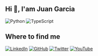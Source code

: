 ## Hi 👋, I'am Juan Garcia

![Python](https://img.shields.io/badge/Python-3776AB?style=for-the-badge&logo=python&logoColor=white)
![TypeScript](https://img.shields.io/badge/TypeScript-007ACC?style=for-the-badge&logo=typescript&logoColor=white)


## Where to find me

[![LinkedIn](https://img.shields.io/badge/LinkedIn-0077B5?style=for-the-badge&logo=linkedin&logoColor=white)](https://co.linkedin.com/in/juan-diego-garcia-gomez-9a71a251)
[![GitHub](https://img.shields.io/badge/GitHub-181717?style=for-the-badge&logo=github&logoColor=white)](https://github.com/tu-usuario)
[![Twitter](https://img.shields.io/badge/Twitter-1DA1F2?style=for-the-badge&logo=twitter&logoColor=white)](https://twitter.com/tu-usuario)
[![YouTube](https://img.shields.io/badge/YouTube-FF0000?style=for-the-badge&logo=youtube&logoColor=white)](https://www.youtube.com/c/tu-canal)


<!--
A passionate full stack engineer from La Paz B.C.S. México

![Python](https://img.shields.io/badge/Python-3776AB?style=for-the-badge&logo=python&logoColor=white)
![TypeScript](https://img.shields.io/badge/TypeScript-007ACC?style=for-the-badge&logo=typescript&logoColor=white)


## Where to find me

[![LinkedIn](https://img.shields.io/badge/LinkedIn-0077B5?style=for-the-badge&logo=linkedin&logoColor=white)](https://co.linkedin.com/in/juan-diego-garcia-gomez-9a71a251)
[![GitHub](https://img.shields.io/badge/GitHub-181717?style=for-the-badge&logo=github&logoColor=white)](https://github.com/tu-usuario)
[![Twitter](https://img.shields.io/badge/Twitter-1DA1F2?style=for-the-badge&logo=twitter&logoColor=white)](https://twitter.com/tu-usuario)
[![YouTube](https://img.shields.io/badge/YouTube-FF0000?style=for-the-badge&logo=youtube&logoColor=white)](https://www.youtube.com/c/tu-canal)


**juand94/juand94** is a ✨ _special_ ✨ repository because its `README.md` (this file) appears on your GitHub profile.

Here are some ideas to get you started:

- 🔭 I’m currently working on ...
- 🌱 I’m currently learning ...
- 👯 I’m looking to collaborate on ...
- 🤔 I’m looking for help with ...
- 💬 Ask me about ...
- 📫 How to reach me: ...
- 😄 Pronouns: ...
- ⚡ Fun fact: ...
-->
